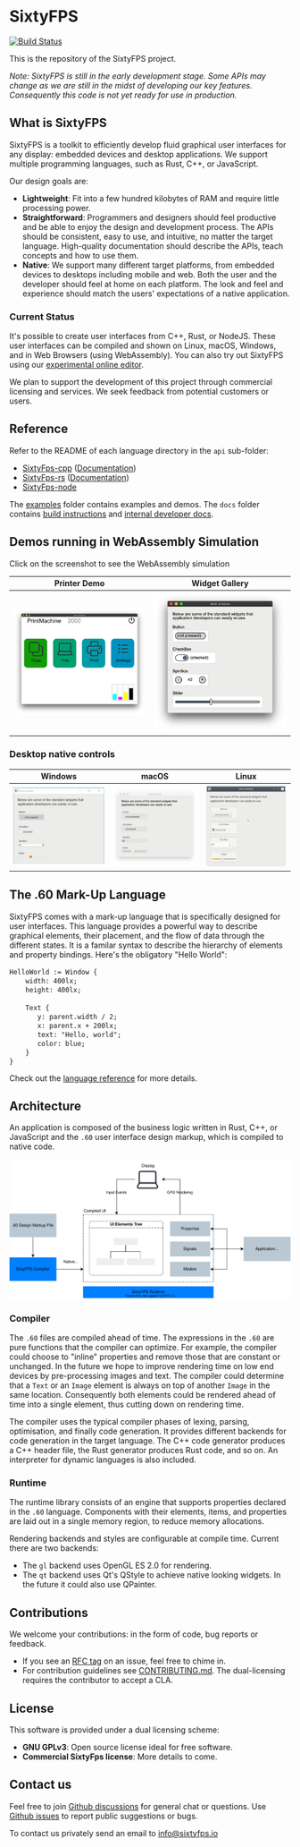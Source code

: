 # SixtyFPS

[![Build Status](https://github.com/sixtyfpsui/sixtyfps/workflows/CI/badge.svg)](https://github.com/sixtyfpsui/sixtyfps/actions)

This is the repository of the SixtyFPS project.

*Note: SixtyFPS is still in the early development stage. Some APIs may change as we are still in the
midst of developing our key features. Consequently this code is not yet ready for use in production.*

## What is SixtyFPS

SixtyFPS is a toolkit to efficiently develop fluid graphical user interfaces for any display: embedded devices and desktop applications. We support multiple programming languages, such as
Rust, C++, or JavaScript.

Our design goals are:

 - **Lightweight**: Fit into a few hundred kilobytes of RAM and require little processing power.
 - **Straightforward**: Programmers and designers should feel productive and be able to enjoy the design and development process.
   The APIs should be consistent, easy to use, and intuitive, no matter the target language. High-quality documentation
   should describe the APIs, teach concepts and how to use them.
 - **Native**: We support many different target platforms, from embedded devices to desktops including mobile and web. Both the user and the developer should feel at
   home on each platform. The look and feel and experience should match the users' expectations of a
   native application.

### Current Status

It's possible to create user interfaces from C++, Rust, or NodeJS. These user interfaces can be compiled and
shown on Linux, macOS, Windows, and in Web Browsers (using WebAssembly). You can also try out SixtyFPS using
our [experimental online editor](https://sixtyfps.io/editor).

We plan to support the development of this project through commercial licensing and services. We seek feedback
from potential customers or users.

## Reference

Refer to the README of each language directory in the `api` sub-folder:

 * [SixtyFps-cpp](api/sixtyfps-cpp) ([Documentation](https://www.sixtyfps.io/docs/cpp))
 * [SixtyFps-rs](api/sixtyfps-rs) ([Documentation](https://www.sixtyfps.io/docs/rust/sixtyfps/))
 * [SixtyFps-node](api/sixtyfps-node)

The [examples](/examples) folder contains examples and demos. The `docs` folder contains [build instructions](docs/building.md) and [internal developer docs](docs/development.md).


## Demos running in WebAssembly Simulation

Click on the screenshot to see the WebAssembly simulation

| Printer Demo | Widget Gallery |
|--------------|----------------|
| [![Screenshot of the Printer Demo](resources/printerdemo_screenshot.png "Printer Demo")](https://www.sixtyfps.io/demos/printerdemo/) | [![Screenshot of the Gallery Demo](resources/gallery_screenshot.png "Gallery Demo")](https://www.sixtyfps.io/demos/gallery/) |

### Desktop native controls

| Windows | macOS | Linux |
|---------|-------|-------|
| ![Screenshot of the Gallery on Windows](resources/gallery_win_screenshot.png "Gallery") | ![Screenshot of the Gallery on macOS](resources/gallery_mac_screenshot.png "Gallery") | ![Screenshot of the Gallery on Linux](resources/gallery_linux_screenshot.png "Gallery") |

## The .60 Mark-Up Language

SixtyFPS comes with a mark-up language that is specifically designed for user interfaces. This language provides a
powerful way to describe graphical elements, their placement, and the flow of data through the different states. It is a familar syntax to describe the hierarchy of elements and property bindings. Here's the obligatory "Hello World":

```60
HelloWorld := Window {
    width: 400lx;
    height: 400lx;

    Text {
       y: parent.width / 2;
       x: parent.x + 200lx;
       text: "Hello, world";
       color: blue;
    }
}
```

Check out the [language reference](docs/langref.md) for more details.

## Architecture

An application is composed of the business logic written in Rust, C++, or JavaScript and the `.60` user interface design markup, which
is compiled to native code.

![Architecture Overview](resources/architecture.drawio.svg)

### Compiler

The `.60` files are compiled ahead of time. The expressions in the `.60` are pure functions that the
compiler can optimize. For example, the compiler could choose to "inline" properties and remove those
that are constant or unchanged. In the future we hope to improve rendering time on low end devices by
pre-processing images and text. The compiler could determine that a `Text` or an `Image` element is
always on top of another `Image` in the same location. Consequently both elements could be rendered ahead
of time into a single element, thus cutting down on rendering time.

The compiler uses the typical compiler phases of lexing, parsing, optimisation, and finally code
generation. It provides different backends for code generation in the target language. The C++ code
generator produces a C++ header file, the Rust generator produces Rust code, and so on. An interpreter
for dynamic languages is also included.

### Runtime

The runtime library consists of an engine that supports properties declared in the `.60` language.
Components with their elements, items, and properties are laid out in a single memory region, to reduce
memory allocations.

Rendering backends and styles are configurable at compile time. Current there are two backends:

 * The `gl` backend uses OpenGL ES 2.0 for rendering.
 * The `qt` backend uses Qt's QStyle to achieve native looking widgets. In the future it could also use
   QPainter.

## Contributions

We welcome your contributions: in the form of code, bug reports or feedback.

 * If you see an [RFC tag](https://github.com/sixtyfpsui/sixtyfps/labels/rfc) on an issue, feel free to
   chime in.
 * For contribution guidelines see [CONTRIBUTING.md](CONTRIBUTING.md). The dual-licensing requires the
   contributor to accept a CLA.

## License

This software is provided under a dual licensing scheme:

 - **GNU GPLv3**: Open source license ideal for free software.
 - **Commercial SixtyFps license**: More details to come.

## Contact us

Feel free to join [Github discussions](https://github.com/sixtyfpsui/sixtyfps/discussions) for general chat or questions. Use [Github issues](https://github.com/sixtyfpsui/sixtyfps/issues) to report public suggestions or bugs.

To contact us privately send an email to info@sixtyfps.io
